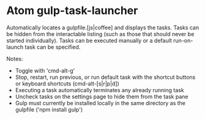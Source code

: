# Atom gulp-task-launcher

Automatically locates a gulpfile.[js|coffee] and displays the tasks. Tasks can be hidden from the interactable listing (such as those that should never be started individually). Tasks can be executed manually or a default run-on-launch task can be specified.

Notes:
 - Toggle with 'cmd-alt-g'
 - Stop, restart, run previous, or run default task with the shortcut buttons or keyboard shortcuts (cmd-alt-[s|r|p|d])
 - Executing a task automatically terminates any already running task
 - Uncheck tasks on the settings page to hide them from the task pane
 - Gulp must currently be installed locally in the same directory as the gulpfile ('npm install gulp')
